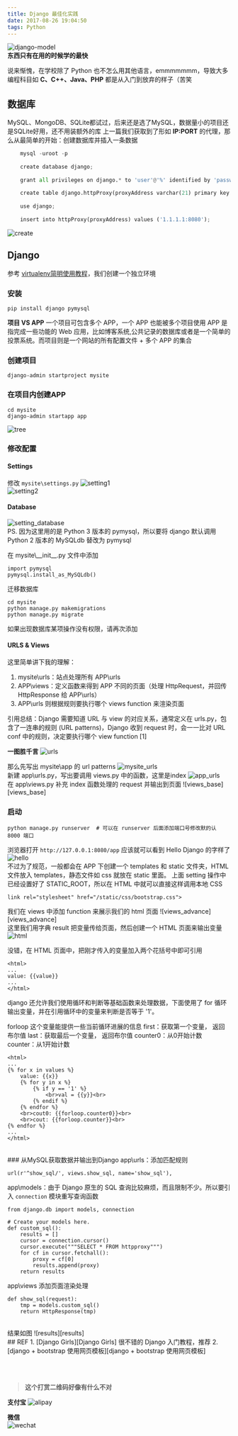 ```yaml
---
title: Django 最佳化实践
date: 2017-08-26 19:04:50
tags: Python
---
```


![django-model][django-model]
<br>
**东西只有在用的时候学的最快**

说来惭愧，在学校除了 Python 也不怎么用其他语言，emmmmmmm，导致大多编程科目如 **C、C++、Java、PHP** 都是从入门到放弃的样子（苦笑
<!--more-->

## 数据库
MySQL、MongoDB、SQLite都试过，后来还是选了MySQL，数据量小的项目还是SQLite好用，还不用装额外的库
上一篇我们获取到了形如 **IP:PORT** 的代理，那么从最简单的开始：创建数据库并插入一条数据

```python
    mysql -uroot -p
    
    create database django;
    
    grant all privileges on django.* to 'user'@'%' identified by 'password';
    
    create table django.httpProxy(proxyAddress varchar(21) primary key not null);
    
    use django;
    
    insert into httpProxy(proxyAddress) values ('1.1.1.1:8080');
```
![create][create]
<br>
    
## Django
参考 [virtualenv简明使用教程][virtualenv简明使用教程]，我们创建一个独立环境
### 安装
    pip install django pymysql
    
**项目 VS APP**
一个项目可包含多个 APP，一个 APP 也能被多个项目使用
APP 是指完成一些功能的 Web 应用，比如博客系统,公共记录的数据库或者是一个简单的投票系统。而项目则是一个网站的所有配置文件 + 多个 APP 的集合

### 创建项目
    django-admin startproject mysite

### 在项目内创建APP
    cd mysite
    django-admin startapp app

![tree][tree]
<br>
### 修改配置
#### Settings
修改 `mysite\settings.py`
![setting1][setting1]
<br>
![setting2][setting2]
<br>
#### Database
![setting_database][setting_database]
<br>
PS. 因为这里用的是 Python 3 版本的 pymysql，所以要将 django 默认调用 Python 2 版本的 MySQLdb 替改为 pymysql

在 mysite\\_\_init\_\_.py 文件中添加

    import pymysql
    pymysql.install_as_MySQLdb() 

迁移数据库

    cd mysite
    python manage.py makemigrations
    python manage.py migrate

如果出现数据库某项操作没有权限，请再次添加

#### URLS & Views
这里简单讲下我的理解：
1. mysite\urls：站点处理所有 APP\urls
2. APP\views：定义函数来得到 APP 不同的页面（处理 HttpRequest，并回传 HttpResponse 给 APP\urls）
3. APP\urls 则根据规则要执行哪个 views function 来渲染页面

引用总结：Django 需要知道 URL 与 view 的对应关系，通常定义在 urls.py，包含了一连串的规则 (URL patterns)，Django 收到 request 时，会一一比对 URL conf 中的规则，决定要执行哪个 view function [1]

**一图胜千言**
![urls][urls]

那么先写出 mysite\app 的 url patterns
![mysite_urls][mysite_urls]
<br>
新建 app\urls.py，写出要调用 views.py 中的函数，这里是index
![app_urls][app_urls]
<br>
在 app\views.py 补充 index 函数处理的 request 并输出到页面
![views_base][views_base]
<br>

### 启动
    python manage.py runserver  # 可以在 runserver 后面添加端口号修改默的认 8000 端口
浏览器打开 `http://127.0.0.1:8080/app` 应该就可以看到 Hello Django 的字样了
![hello][hello]
<br>
不过为了规范，一般都会在 APP 下创建一个 templates 和 static 文件夹，HTML 文件放入 templates，静态文件如 css 就放在 static 里面。
上面 setting 操作中已经设置好了 STATIC_ROOT，所以在 HTML 中就可以直接这样调用本地 CSS

    link rel="stylesheet" href="/static/css/bootstrap.css">

我们在 views 中添加 function 来展示我们的 html 页面
![views_advance][views_advance]
<br>
这里我们用字典 result 把变量传给页面，然后创建一个 HTML 页面来输出变量
![html][html]

没错，在 HTML 页面中，把刚才传入的变量加入两个花括号中即可引用

    <html>
    ...
    value: {{value}}
    ...
    </html>

django 还允许我们使用循环和判断等基础函数来处理数据，下面使用了 for 循环输出变量，并在引用循环中的变量来判断是否等于 '1'。

forloop 这个变量能提供一些当前循环进展的信息
first：获取第一个变量， 返回布尔值
last：获取最后一个变量， 返回布尔值
counter0：从0开始计数
counter：从1开始计数

    <html>
    ...
    {% for x in values %}
        value: {{x}}
        {% for y in x %}
            {% if y == '1' %}
                <br>val = {{y}}<br>
            {% endif %}
        {% endfor %}
        <br>cout0: {{forloop.counter0}}<br>
        <br>cout: {{forloop.counter}}<br>
    {% endfor %}
    ...
    </html>

<br>
### 从MySQL获取数据并输出到Django
app\urls：添加匹配规则

    url(r'^show_sql/', views.show_sql, name='show_sql'),

app\models：由于 Django 原生的 SQL 查询比较麻烦，而且限制不少。所以要引入 `connection` 模块重写查询函数

    from django.db import models, connection

    # Create your models here.
    def custom_sql():
        results = []
        cursor = connection.cursor()
        cursor.execute("""SELECT * FROM httpproxy""")
        for cf in cursor.fetchall():
            proxy = cf[0]
            results.append(proxy)
        return results

app\views 添加页面渲染处理

    def show_sql(request):
        tmp = models.custom_sql()
        return HttpResponse(tmp)

<br>
结果如图
![results][results]

<br>
## REF
1. [Django Girls][Django Girls] 很不错的 Django 入门教程，推荐
2. [django + bootstrap 使用网页模板][django + bootstrap 使用网页模板]

<br><br>
> **这个打赏二维码好像有什么不对**

**支付宝** 
![alipay][99]

**微信**  
![wechat][100]

[99]: https://of4jd0bcc.qnssl.com/Blog/%E6%89%93%E8%B5%8F/alipay/%E7%86%8A%E6%9C%AC%E7%86%8A%E8%B6%85%E5%B8%85_alipay.gif?imageView2/1/w/200/h/200
[100]: https://of4jd0bcc.qnssl.com/Blog/%E6%89%93%E8%B5%8F/wechat/%E9%85%9A%E9%85%9E%E7%93%9C_wechat.gif?imageView2/1/w/200/h/200


[django-model]: https://of4jd0bcc.qnssl.com/Django/django-model.png
[create]: https://of4jd0bcc.qnssl.com/Django/create.png
[virtualenv简明使用教程]: https://evilmass.cc/2017/08/25/virtualenv-%E4%B8%8E-pip-%E7%AE%80%E6%98%8E%E4%BD%BF%E7%94%A8%E6%95%99%E7%A8%8B/
[tree]: https://of4jd0bcc.qnssl.com/Django/tree.png
[setting1]: https://of4jd0bcc.qnssl.com/Django/setting1.png
[setting2]: https://of4jd0bcc.qnssl.com/Django/setting2.png
[setting_database]: https://of4jd0bcc.qnssl.com/Django/setting_database.png
[urls]: https://of4jd0bcc.qnssl.com/Django/urls.png
[mysite_urls]: https://of4jd0bcc.qnssl.com/Django/mysite_urls.png
[app_urls]: https://of4jd0bcc.qnssl.com/Django/app_urls.png
[views]: https://of4jd0bcc.qnssl.com/Django/views.png
[hello]: https://of4jd0bcc.qnssl.com/Django/hello.png
[output]: https://of4jd0bcc.qnssl.com/Django/output.png
[results]: https://of4jd0bcc.qnssl.com/Django/results.png
[html]: https://of4jd0bcc.qnssl.com/Django/html.png
[database]: https://of4jd0bcc.qnssl.com/Django/database.png
[migrate]: https://of4jd0bcc.qnssl.com/Django/migrate.png

[Django Girls]: https://www.gitbook.com/book/djangogirls/djangogirls-tutorial/details/zh
[django + bootstrap 使用网页模板]: http://www.shuang0420.com/2017/02/23/django%20+%20bootstrap%20%E4%BD%BF%E7%94%A8%E7%BD%91%E9%A1%B5%E6%A8%A1%E6%9D%BF/